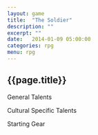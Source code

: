 ```yaml
---
layout: game
title:  "The Soldier"
description: ""
excerpt: ""
date:   2014-01-09 05:00:00
categories: rpg
menu: rpg
---
```

<section class="clearfix">
<aside class="first">
<h2>{{page.title}}</h2>			
</aside>
<article class="postings first">
General Talents

Cultural Specific Talents

Starting Gear
</article>
</section>
